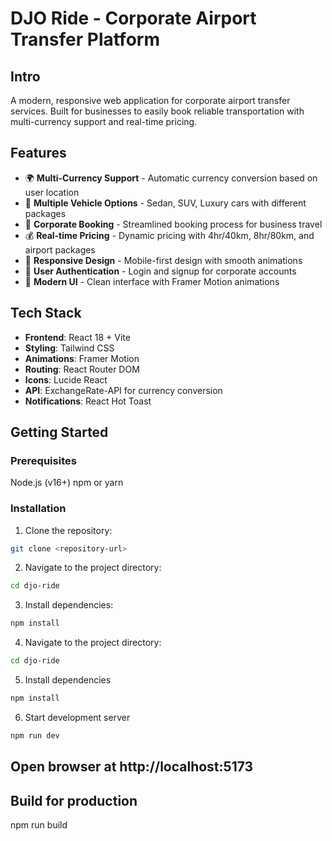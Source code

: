 # DJO Ride - Corporate Airport Transfer Platform

## Intro
A modern, responsive web application for corporate airport transfer services. Built for businesses to easily book reliable transportation with multi-currency support and real-time pricing.

## Features
- 🌍 **Multi-Currency Support** - Automatic currency conversion based on user location
- 🚗 **Multiple Vehicle Options** - Sedan, SUV, Luxury cars with different packages
- 💼 **Corporate Booking** - Streamlined booking process for business travel
- 💰 **Real-time Pricing** - Dynamic pricing with 4hr/40km, 8hr/80km, and airport packages
- 📱 **Responsive Design** - Mobile-first design with smooth animations
- 🔐 **User Authentication** - Login and signup for corporate accounts
- 🎨 **Modern UI** - Clean interface with Framer Motion animations

## Tech Stack
- **Frontend**: React 18 + Vite
- **Styling**: Tailwind CSS
- **Animations**: Framer Motion
- **Routing**: React Router DOM
- **Icons**: Lucide React
- **API**: ExchangeRate-API for currency conversion
- **Notifications**: React Hot Toast

## Getting Started

### Prerequisites
Node.js (v16+)
npm or yarn

### Installation

1. Clone the repository:
``` bash
git clone <repository-url>
```

2. Navigate to the project directory:
```bash
cd djo-ride
```

3. Install dependencies:
```bash
npm install
```

4. Navigate to the project directory:
```bash
cd djo-ride
```

5. Install dependencies
```bash
npm install
```

6. Start development server
``` bash
npm run dev
```

## Open browser at http://localhost:5173

## Build for production
npm run build



```